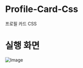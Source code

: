 # Profile-Card-Css
프로필 카드 CSS

# 실행 화면
![Image](https://github.com/user-attachments/assets/ea8a5ed2-9120-4e2d-aca4-2f4580f0b7e0)
